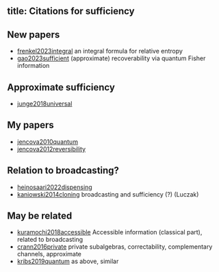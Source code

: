 
title: Citations for sufficiency
---


## New papers

* [frenkel2023integral](frenkel2023integral) an integral formula for relative entropy    
* [gao2023sufficient](gao2023sufficient) (approximate) recoverability via quantum Fisher information     


## Approximate sufficiency

* [junge2018universal](junge2018universal)    


## My papers

* [jencova2010quantum](jencova2010quantum)     
* [jencova2012reversibility](jencova2012reversibility) 


## Relation to broadcasting?

* [heinosaari2022dispensing](heinosaari2022dispensing)     
* [kaniowski2014cloning](kaniowski2014cloning)    broadcasting and sufficiency (?) (Luczak)

## May be related 

* [kuramochi2018accessible](kuramochi2018accessible)  Accessible information (classical part), related to broadcasting     
* [crann2016private](crann2016private) private subalgebras, correctability, complementary channels, approximate    
* [kribs2019quantum](kribs2019quantum)  as above, similar
